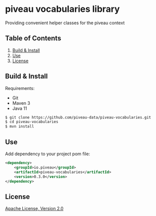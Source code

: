 # piveau vocabularies library
Providing convenient helper classes for the piveau context

## Table of Contents
1. [Build & Install](#build-&-install)
1. [Use](#use)
1. [License](#license)

## Build & Install
Requirements:
 * Git
 * Maven 3
 * Java 11

```bash
$ git clone https://github.com/piveau-data/piveau-vocabularies.git
$ cd piveau-vocabularies
$ mvn install
```

## Use
Add dependency to your project pom file:
```xml
<dependency>
    <groupId>io.piveau</groupId>
    <artifactId>piveau-vocabularies</artifactId>
    <version>0.3.0</version>
</dependency>
```

## License

[Apache License, Version 2.0](LICENSE.md)
